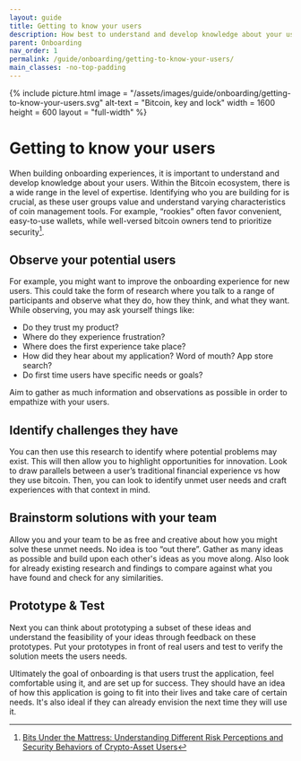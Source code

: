 ```yaml
---
layout: guide
title: Getting to know your users
description: How best to understand and develop knowledge about your users.
parent: Onboarding
nav_order: 1
permalink: /guide/onboarding/getting-to-know-your-users/
main_classes: -no-top-padding
---
```


{% include picture.html
   image = "/assets/images/guide/onboarding/getting-to-know-your-users.svg"
   alt-text = "Bitcoin, key and lock"
   width = 1600
   height = 600
   layout = "full-width"
%}

# Getting to know your users

When building onboarding experiences, it is important to understand and develop knowledge about your users.
Within the Bitcoin ecosystem, there is a wide range in the level of expertise. Identifying who you are building for is crucial, as these user groups value and understand varying characteristics of coin management tools. For example, “rookies” often favor convenient, easy-to-use wallets, while well-versed bitcoin owners tend to prioritize security[^1].

## Observe your potential users
For example, you might want to improve the onboarding experience for new users. This could take the form of research where you talk to a range of participants and observe what they do, how they think, and what they want. While observing, you may ask yourself things like:

* Do they trust my product? 
* Where do they experience frustration?
* Where does the first experience take place?
* How did they hear about my application? Word of mouth? App store search? 
* Do first time users have specific needs or goals?

Aim to gather as much information and observations as possible in order to empathize with your users.

## Identify challenges they have
You can then use this research to identify where potential problems may exist. This will then allow you to highlight opportunities for innovation. Look to draw parallels between a user’s traditional financial experience vs how they use bitcoin. Then, you can look to identify unmet user needs and craft experiences with that context in mind. 

## Brainstorm solutions with your team
Allow you and your team to be as free and creative about how you might solve these unmet needs. No idea is too “out there”. Gather as many ideas as possible and build upon each other's ideas as you move along. Also look for already existing research and findings to compare against what you have found and check for any similarities. 

## Prototype & Test
Next you can think about prototyping a subset of these ideas and understand the feasibility of your ideas through feedback on these prototypes. Put your prototypes in front of real users and test to verify the solution meets the users needs.

Ultimately the goal of onboarding is that users trust the application, feel comfortable using it, and are set up for success. They should have an idea of how this application is going to fit into their lives and take care of certain needs. It's also ideal if they can already envision the next time they will use it.

[^1]:[Bits Under the Mattress: Understanding Different Risk Perceptions and Security Behaviors of Crypto-Asset Users](https://voskart.de/pdf/bits_under_mattress.pdf)